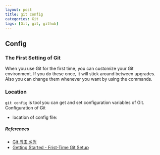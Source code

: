 ```yaml
---
layout: post
title: git config
categories: Git
tags: [Git, git, github]
---
```


## Config

### The First Setting of Git
When you use Git for the first time, you can customize your Git environment.
If you do these once, it will stick around between upgrades. Also you can change them whenever you want by using the commands.

### Location
`git config` is tool you can get and set configuration variables of Git.
Configuration of Git
- location of config file: 


##### References
- [Git 최초 설정](https://git-scm.com/book/ko/v2/%EC%8B%9C%EC%9E%91%ED%95%98%EA%B8%B0-Git-%EC%B5%9C%EC%B4%88-%EC%84%A4%EC%A0%95)
- [Getting Started - Frist-Time Git Setup](https://git-scm.com/book/en/v2/Getting-Started-First-Time-Git-Setup)